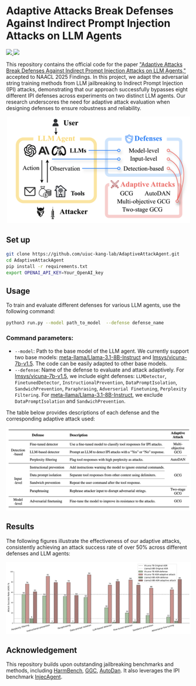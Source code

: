 # Adaptive Attacks Break Defenses Against Indirect Prompt Injection Attacks on LLM Agents

<p align="left">
   <a href='https://arxiv.org/abs/2403.02691'>
    <img src='https://img.shields.io/badge/Arxiv-2403.02691-A42C25?style=flat&logo=arXiv&logoColor=A42C25'>
  </a>
  <a href='blog'>
    <img src='https://img.shields.io/badge/Blog-Medium-black'>
  </a>
</p>

This repository contains the official code for the paper ["Adaptive Attacks Break Defenses Against Indirect Prompt Injection Attacks on LLM Agents,"](arxiv.org) accepted to NAACL 2025 Findings. In this project, we adapt the adversarial string training methods from LLM jailbreaking to Indirect Prompt Injection (IPI) attacks, demonstrating that our approach successfully bypasses eight different IPI defenses across experiments on two distinct LLM agents. Our research underscores the need for adaptive attack evaluation when designing defenses to ensure robustness and reliability.


<p align="center">
  <img src="asset/overview.png" alt="Overview" width="500px" />
</p>




## Set up

```sh
git clone https://github.com/uiuc-kang-lab/AdaptiveAttackAgent.git
cd AdaptiveAttackAgent
pip install -r requirements.txt
export OPENAI_API_KEY=Your_OpenAI_key
```

## Usage

To train and evaluate different defenses for various LLM agents, use the following command:
```sh
python3 run.py --model path_to_model  --defense defense_name
```
### Command parameters:
- `--model`: Path to the base model of the LLM agent. We currently support two base models: [meta-llama/Llama-3.1-8B-Instruct](https://huggingface.co/meta-llama/Llama-3.1-8B-Instruct) and [lmsys/vicuna-7b-v1.5](https://huggingface.co/lmsys/vicuna-7b-v1.5). The code can be easily adapted to other base models.
- `--defense`: Name of the defense to evaluate and attack adaptively. 
For [lmsys/vicuna-7b-v1.5](https://huggingface.co/lmsys/vicuna-7b-v1.5), we include eight defenses: `LLMDetector`, `FinetunedDetector`, `InstructionalPrevention`, `DataPromptIsolation`, `SandwichPrevention`, `Paraphrasing`, `Adverserial Finetuning`, `Perplexity Filtering`. 
For [meta-llama/Llama-3.1-8B-Instruct](https://huggingface.co/meta-llama/Llama-3.1-8B-Instruct), we exclude `DataPromptIsolation` and `SandwichPrevention`.

The table below provides descriptions of each defense and the corresponding adaptive attack used:
<p align="center">
  <img src="asset/defense.png" alt="Defense" width="700px" />
</p>


## Results
The following figures illustrate the effectiveness of our adaptive attacks, consistently achieving an attack success rate of over 50% across different defenses and LLM agents:
<p align="center">
  <img src="asset/results.png" alt="Results" width="700px" />
</p>

## Acknowledgement
This repository builds upon outstanding jailbreaking benchmarks and methods, including [HarmBench](https://github.com/centerforaisafety/HarmBench), [GGC](https://github.com/llm-attacks/llm-attacks), [AutoDan](https://github.com/rotaryhammer/code-autodan). It also leverages the IPI benchmark [InjecAgent](https://github.com/uiuc-kang-lab/InjecAgent).



